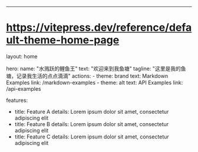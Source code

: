 ---
# https://vitepress.dev/reference/default-theme-home-page
layout: home

hero: 
  name: "水溅跃的鲤鱼王"
  text: "欢迎来到我鱼塘"
  tagline: "这里是我的鱼塘，记录我生活的点点滴滴"
  actions:
    - theme: brand
      text: Markdown Examples
      link: /markdown-examples
    - theme: alt
      text: API Examples
      link: /api-examples

features:
  - title: Feature A
    details: Lorem ipsum dolor sit amet, consectetur adipiscing elit
  - title: Feature B
    details: Lorem ipsum dolor sit amet, consectetur adipiscing elit
  - title: Feature C
    details: Lorem ipsum dolor sit amet, consectetur adipiscing elit

